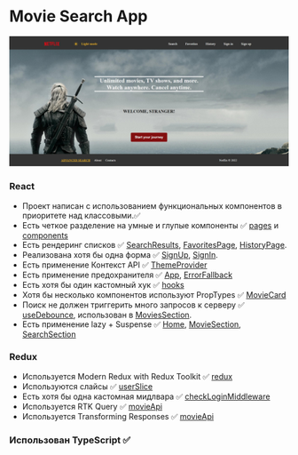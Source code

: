 ﻿# Movie Search App

![](./src/assets/images/Demo.jpg)

### React
- Проект написан с использованием функциональных компонентов в приоритете над классовыми.✅
- Есть четкое разделение на умные и глупые компоненты ✅ [pages](./src/pages) и [components](./src/components)
- Есть рендеринг списков ✅ [SearchResults](./src/components/SearchResults/SearchResults.tsx), [FavoritesPage](./src/pages/FavoritesPage/FavoritesPage.tsx), [HistoryPage](./src/pages/HistoryPage/HistoryPage.tsx).
- Реализована хотя бы одна форма ✅ [SignUp](./src/pages/SignUp/SignUp.tsx), [SignIn](./src/pages/SignIn/SignIn.tsx).
- Есть применение Контекст API ✅ [ThemeProvider](./src//components/ThemeProvider.tsx)
- Есть применение предохранителя ✅ [App](./src/App.tsx), [ErrorFallback](./src/components/ErrorFallback/ErrorFallback.tsx)
- Есть хотя бы один кастомный хук ✅ [hooks](./src/hooks/hooks.ts)
- Хотя бы несколько компонентов используют PropTypes ✅ [MovieCard](./src/components/MovieCard//MovieCard.tsx)
- Поиск не должен триггерить много запросов к серверу ✅ [useDebounce](./src/hooks/hooks.ts), использован в [MoviesSection](./src/pages/MoviesSection/MoviesSection.tsx).
- Есть применение lazy + Suspense ✅ [Home](./src/pages/Home/Home.tsx), [MovieSection](./src/pages/MoviesSection/MoviesSection.tsx), [SearchSection](./src/pages/SearchSection/SearchSection.tsx)

### Redux

- Используется Modern Redux with Redux Toolkit ✅ [redux](./src/redux/)
- Используются слайсы ✅ [userSlice](./src/redux/slices/userSlice.ts)
- Есть хотя бы одна кастомная мидлвара ✅ [checkLoginMiddleware](./src/middleware//checkLoginMiddleware.ts)
- Используется RTK Query ✅ [movieApi](./src/redux/api/movieApi.ts)
- Используется Transforming Responses ✅ [movieApi](./src/redux/api/movieApi.ts)

### Использован TypeScript ✅
